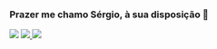 ### Prazer me chamo Sérgio, à sua disposição 👋

<div>
  
  <a href = "mailto:sergio.s.dias.jr@gmail.com"> <img src="https://img.shields.io/badge/-Gmail-%23333?style=for-the-badge&logo=gmail&logoColor=white" target="_blank"></a>
  <a href = "[(https://www.linkedin.com/in/sergio-dias-jr/)" target="_blank"> <img src="https://img.shields.io/badge/-LinkedIn-%230077B5?style=for-the-badge&logo=linkedin&logoColor=white" target="_blank"> </a> 
  <a href = "https://instagram.com/sjotaa_" target="_blank"> <img src="https://img.shields.io/badge/-Instagram-%23E4405F?style=for-the-badge&logo=instagram&logoColor=white" target="_blank"> </a>
 	
</div>
